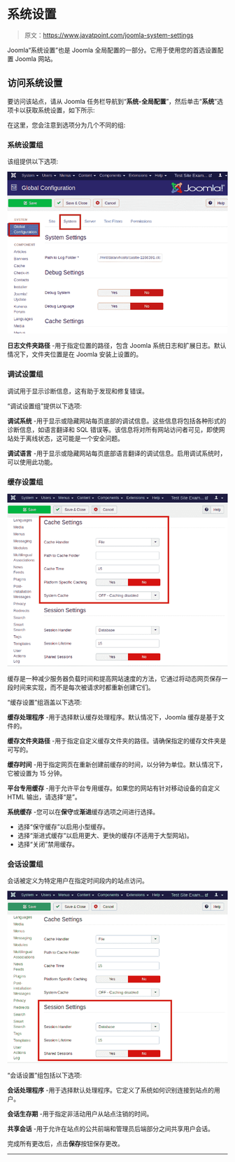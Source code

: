 # 系统设置

> 原文：<https://www.javatpoint.com/joomla-system-settings>

Joomla“系统设置”也是 Joomla 全局配置的一部分。它用于使用您的首选设置配置 Joomla 网站。

## 访问系统设置

要访问该站点，请从 Joomla 任务栏导航到“**系统-全局配置**”，然后单击“**系统**”选项卡以获取系统设置，如下所示:

在这里，您会注意到选项分为几个不同的组:

### 系统设置组

该组提供以下选项:

![Joomla System Settings](img/d766a814769fb56a73dbf1c289e8f661.png)

**日志文件夹路径** -用于指定位置的路径，包含 Joomla 系统日志和扩展日志。默认情况下，文件夹位置是在 Joomla 安装上设置的。

### 调试设置组

调试用于显示诊断信息，这有助于发现和修复错误。

“调试设置组”提供以下选项:

**调试系统** -用于显示或隐藏网站每页底部的调试信息。这些信息将包括各种形式的诊断信息，如语言翻译和 SQL 错误等。该信息将对所有网站访问者可见，即使网站处于离线状态，这可能是一个安全问题。

**调试语言** -用于显示或隐藏网站每页底部语言翻译的调试信息。启用调试系统时，可以使用此功能。

### 缓存设置组

![Joomla System Settings](img/6686d2bc63c80eb90c1f33c9f9cb3114.png)

缓存是一种减少服务器负载时间和提高网站速度的方法，它通过将动态网页保存一段时间来实现，而不是每次被请求时都重新创建它们。

“缓存设置”组涵盖以下选项:

**缓存处理程序** -用于选择默认缓存处理程序。默认情况下，Joomla 缓存是基于文件的。

**缓存文件夹路径** -用于指定自定义缓存文件夹的路径。请确保指定的缓存文件夹是可写的。

**缓存时间** -用于指定网页在重新创建前缓存的时间，以分钟为单位。默认情况下，它被设置为 15 分钟。

**平台专用缓存** -用于允许平台专用缓存。如果您的网站有针对移动设备的自定义 HTML 输出，请选择“是”。

**系统缓存** -您可以在**保守**或**渐进**缓存选项之间进行选择。

*   选择“保守缓存”以启用小型缓存。
*   选择“渐进式缓存”以启用更大、更快的缓存(不适用于大型网站)。
*   选择“关闭”禁用缓存。

### 会话设置组

会话被定义为特定用户在指定时间段内的站点访问。

![Joomla System Settings](img/33068cd24883735f081945a6a5bc4d12.png)

“会话设置”组包括以下选项:

**会话处理程序** -用于选择默认处理程序。它定义了系统如何识别连接到站点的用户。

**会话生存期** -用于指定非活动用户从站点注销的时间。

**共享会话** -用于允许在站点的公共前端和管理员后端部分之间共享用户会话。

完成所有更改后，点击**保存**按钮保存更改。

* * *